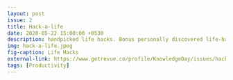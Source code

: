```yaml
---
layout: post
issue: 2
title: Hack-a-life
date: 2020-05-22 15:00:00 +0530
description: handpicked life hacks. Bonus personally discovered life-hack at the end ;)
img: hack-a-life.jpeg
fig-caption: Life Hacks
external-link: https://www.getrevue.co/profile/KnowledgeDay/issues/hack-a-life-knowledge-day-shots-249768
tags: [Productivity]
---
```

